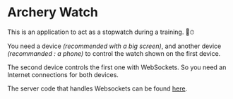 # Archery Watch

This is an application to act as a stopwatch during a training. 🎯⏱

You need a device _(recommended with a big screen)_, and another device _(recommanded : a phone)_ to control the watch shown on the first device.

The second device controls the first one with WebSockets. So you need an Internet connections for both devices.

The server code that handles Websockets can be found [here](https://github.com/Natouche68/archery-watch-server).
